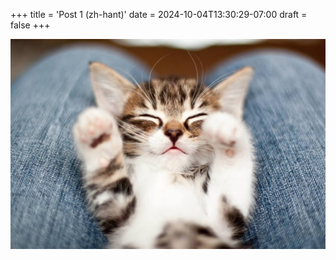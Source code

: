+++
title = 'Post 1 (zh-hant)'
date = 2024-10-04T13:30:29-07:00
draft = false
+++

![kitten](a.jpg)
